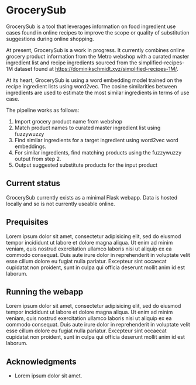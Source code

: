 # GrocerySub

GrocerySub is a tool that leverages information on food ingredient use cases found in online recipes to improve the scope or quality of substitution suggestions during online shopping.

At present, GrocerySub is a work in progress. It currently combines online grocery product information from the Metro webshop with a curated master ingredient list and recipe ingredients sourced from the simplified-recipes-1M dataset found at https://dominikschmidt.xyz/simplified-recipes-1M/.

At its heart, GrocerySub is using a word embedding model trained on the recipe ingredient lists using word2vec. The cosine similarities between ingredients are used to estimate the most similar ingredients in terms of use case.

The pipeline works as follows:

  1. Import grocery product name from webshop
  2. Match product names to curated master ingredient list using fuzzywuzzy
  3. Find similar ingredients for a target ingredient using word2vec word embeddings.
  4. For similar ingredients, find matching products using the fuzzywuzzy output from step 2.
  5. Output suggested substitute products for the input product

## Current status

GrocerySub currently exists as a minimal Flask webapp. Data is hosted locally and so is not currently useable online.

## Prequisites

Lorem ipsum dolor sit amet, consectetur adipisicing elit, sed do eiusmod tempor incididunt ut labore et dolore magna aliqua. Ut enim ad minim veniam, quis nostrud exercitation ullamco laboris nisi ut aliquip ex ea commodo consequat. Duis aute irure dolor in reprehenderit in voluptate velit esse cillum dolore eu fugiat nulla pariatur. Excepteur sint occaecat cupidatat non proident, sunt in culpa qui officia deserunt mollit anim id est laborum.

## Running the webapp

Lorem ipsum dolor sit amet, consectetur adipisicing elit, sed do eiusmod tempor incididunt ut labore et dolore magna aliqua. Ut enim ad minim veniam, quis nostrud exercitation ullamco laboris nisi ut aliquip ex ea commodo consequat. Duis aute irure dolor in reprehenderit in voluptate velit esse cillum dolore eu fugiat nulla pariatur. Excepteur sint occaecat cupidatat non proident, sunt in culpa qui officia deserunt mollit anim id est laborum.

## Acknowledgments

- Lorem ipsum dolor sit amet.
